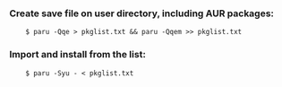### Create save file on user directory, including AUR packages:

        $ paru -Qqe > pkglist.txt && paru -Qqem >> pkglist.txt
        
### Import and install from the list:

        $ paru -Syu - < pkglist.txt


